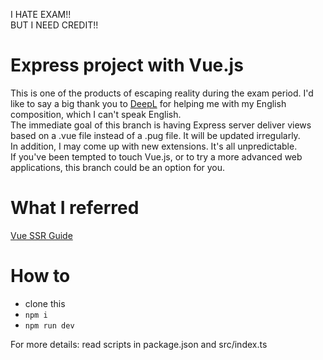 I HATE EXAM!!  
BUT I NEED CREDIT!!

# Express project with Vue.js
This is one of the products of escaping reality during the exam period. I'd like to say a big thank you to [DeepL](https://www.deepl.com/translator) for helping me with my English composition, which I can't speak English.  
The immediate goal of this branch is having Express server deliver views based on a .vue file instead of a .pug file. It will be updated irregularly.  
In addition, I may come up with new extensions. It's all unpredictable.  
If you've been tempted to touch Vue.js, or to try a more advanced web applications, this branch could be an option for you.

# What I referred
[Vue SSR Guide](https://ssr.vuejs.org/ja/guide/)

# How to
- clone this
- `npm i`
- `npm run dev`

For more details: read scripts in package.json and src/index.ts
